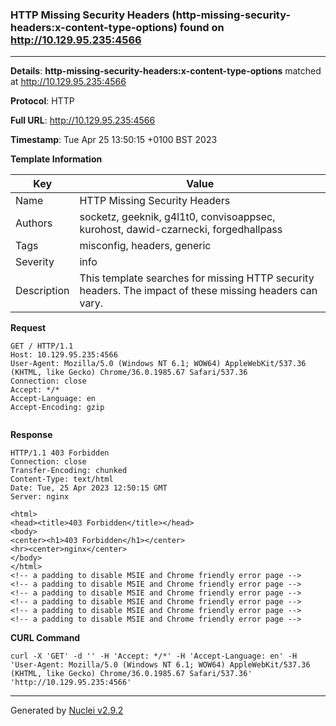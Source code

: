 ### HTTP Missing Security Headers (http-missing-security-headers:x-content-type-options) found on http://10.129.95.235:4566
---
**Details**: **http-missing-security-headers:x-content-type-options**  matched at http://10.129.95.235:4566

**Protocol**: HTTP

**Full URL**: http://10.129.95.235:4566

**Timestamp**: Tue Apr 25 13:50:15 +0100 BST 2023

**Template Information**

| Key | Value |
|---|---|
| Name | HTTP Missing Security Headers |
| Authors | socketz, geeknik, g4l1t0, convisoappsec, kurohost, dawid-czarnecki, forgedhallpass |
| Tags | misconfig, headers, generic |
| Severity | info |
| Description | This template searches for missing HTTP security headers. The impact of these missing headers can vary.<br> |

**Request**
```http
GET / HTTP/1.1
Host: 10.129.95.235:4566
User-Agent: Mozilla/5.0 (Windows NT 6.1; WOW64) AppleWebKit/537.36 (KHTML, like Gecko) Chrome/36.0.1985.67 Safari/537.36
Connection: close
Accept: */*
Accept-Language: en
Accept-Encoding: gzip


```

**Response**
```http
HTTP/1.1 403 Forbidden
Connection: close
Transfer-Encoding: chunked
Content-Type: text/html
Date: Tue, 25 Apr 2023 12:50:15 GMT
Server: nginx

<html>
<head><title>403 Forbidden</title></head>
<body>
<center><h1>403 Forbidden</h1></center>
<hr><center>nginx</center>
</body>
</html>
<!-- a padding to disable MSIE and Chrome friendly error page -->
<!-- a padding to disable MSIE and Chrome friendly error page -->
<!-- a padding to disable MSIE and Chrome friendly error page -->
<!-- a padding to disable MSIE and Chrome friendly error page -->
<!-- a padding to disable MSIE and Chrome friendly error page -->
<!-- a padding to disable MSIE and Chrome friendly error page -->

```


**CURL Command**
```
curl -X 'GET' -d '' -H 'Accept: */*' -H 'Accept-Language: en' -H 'User-Agent: Mozilla/5.0 (Windows NT 6.1; WOW64) AppleWebKit/537.36 (KHTML, like Gecko) Chrome/36.0.1985.67 Safari/537.36' 'http://10.129.95.235:4566'
```
---
Generated by [Nuclei v2.9.2](https://github.com/projectdiscovery/nuclei)